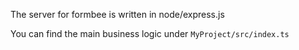 The server for formbee is written in node/express.js

You can find the main business logic under `MyProject/src/index.ts`